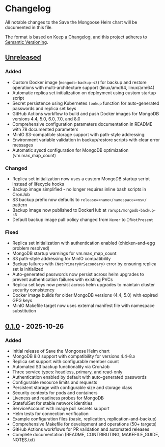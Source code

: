 # Changelog

All notable changes to the Save the Mongoose Helm chart will be documented in this file.

The format is based on [Keep a Changelog](https://keepachangelog.com/en/1.0.0/),
and this project adheres to [Semantic Versioning](https://semver.org/spec/v2.0.0.html).

## [Unreleased]

### Added
- Custom Docker image (`mongodb-backup-s3`) for backup and restore operations with multi-architecture support (linux/amd64, linux/arm64)
- Automatic replica set initialization on deployment using custom startup script
- Secret persistence using Kubernetes `lookup` function for auto-generated passwords and replica set keys
- GitHub Actions workflow to build and push Docker images for MongoDB versions 4.4, 5.0, 6.0, 7.0, and 8.0
- Comprehensive configuration parameters documentation in README with 78 documented parameters
- MinIO S3-compatible storage support with path-style addressing
- Environment variable validation in backup/restore scripts with clear error messages
- Automatic sysctl configuration for MongoDB optimization (vm.max_map_count)

### Changed
- Replica set initialization now uses a custom MongoDB startup script instead of lifecycle hooks
- Backup image simplified - no longer requires inline bash scripts in CronJob
- S3 backup prefix now defaults to `release=<name>/namespace=<ns>/` pattern
- Backup image now published to DockerHub at `rarup1/mongodb-backup-s3`
- Default backup image pull policy changed from `Never` to `IfNotPresent`

### Fixed
- Replica set initialization with authentication enabled (chicken-and-egg problem resolved)
- MongoDB startup warnings for vm.max_map_count
- S3 path-style addressing for MinIO compatibility
- Backup failures with `(NotPrimaryOrSecondary)` error by ensuring replica set is initialized
- Auto-generated passwords now persist across helm upgrades to prevent authentication failures with existing PVCs
- Replica set keys now persist across helm upgrades to maintain cluster security consistency
- Docker image builds for older MongoDB versions (4.4, 5.0) with expired GPG keys
- MinIO Makefile target now uses external manifest file with namespace substitution

## [0.1.0] - 2025-10-26

### Added
- Initial release of Save the Mongoose Helm chart
- MongoDB 8.0 support with compatibility for versions 4.4-8.x
- Replica set support with configurable member count
- Automated S3 backup functionality via CronJob
- Three service types: headless, primary, and read-only
- Authentication enabled by default with auto-generated passwords
- Configurable resource limits and requests
- Persistent storage with configurable size and storage class
- Security contexts for pods and containers
- Liveness and readiness probes for MongoDB
- StatefulSet for stable network identities
- ServiceAccount with image pull secrets support
- Helm tests for connection verification
- Example configuration files (basic, replication, replication-and-backup)
- Comprehensive Makefile for development and operations (50+ targets)
- GitHub Actions workflows for PR validation and automated releases
- Complete documentation (README, CONTRIBUTING, MAKEFILE_GUIDE, NOTES.txt)

[Unreleased]: https://github.com/rarup1/save-the-mongoose/compare/v0.1.0...HEAD
[0.1.0]: https://github.com/rarup1/save-the-mongoose/releases/tag/v0.1.0
